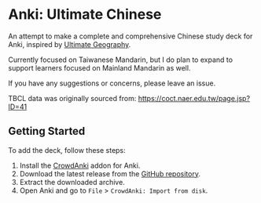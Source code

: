 # Anki: Ultimate Chinese

An attempt to make a complete and comprehensive Chinese study deck for Anki, inspired by [Ultimate Geography](https://github.com/anki-geo/ultimate-geography).

Currently focused on Taiwanese Mandarin, but I do plan to expand to support learners focused on Mainland Mandarin as well.

If you have any suggestions or concerns, please leave an issue.

TBCL data was originally sourced from: <https://coct.naer.edu.tw/page.jsp?ID=41>

## Getting Started

To add the deck, follow these steps:

1. Install the [CrowdAnki](https://github.com/Stvad/CrowdAnki) addon for Anki.
2. Download the latest release from the [GitHub repository](https://github.com/lstrobel/ultimate-chinese/releases).
3. Extract the downloaded archive.
4. Open Anki and go to `File` > `CrowdAnki: Import from disk`.
